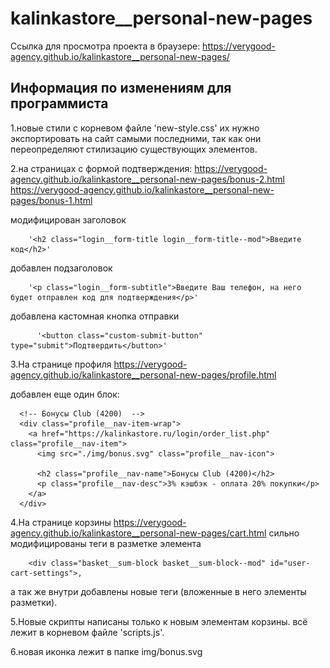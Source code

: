 # kalinkastore__personal-new-pages

Ссылка для просмотра проекта в браузере: https://verygood-agency.github.io/kalinkastore__personal-new-pages/

## Информация по изменениям для программиста

1.новые стили с корневом файле 'new-style.css' их нужно экспортировать на сайт самыми последними, так как они переопределяют стилизацию существующих элементов.

2.на страницах с формой подтверждения:
https://verygood-agency.github.io/kalinkastore__personal-new-pages/bonus-2.html
https://verygood-agency.github.io/kalinkastore__personal-new-pages/bonus-1.html

модифицирован заголовок

        '<h2 class="login__form-title login__form-title--mod">Введите код</h2>'

добавлен подзаголовок

        '<p class="login__form-subtitle">Введите Ваш телефон, на него будет отправлен код для подтверждения</p>'

добавлена кастомная кнопка отправки

          '<button class="custom-submit-button" type="submit">Подтвердить</button>'

3.На странице профиля https://verygood-agency.github.io/kalinkastore__personal-new-pages/profile.html

добавлен еще один блок:

      <!-- Бонусы Club (4200)  -->
      <div class="profile__nav-item-wrap">
        <a href="https://kalinkastore.ru/login/order_list.php" class="profile__nav-item">
          <img src="./img/bonus.svg" class="profile__nav-icon">

          <h2 class="profile__nav-name">Бонусы Club (4200)</h2>
          <p class="profile__nav-desc">3% кэшбэк - оплата 20% покупки</p>
        </a>
      </div>

4.На странице корзины https://verygood-agency.github.io/kalinkastore__personal-new-pages/cart.html сильно модифицированы теги в разметке элемента 

        <div class="basket__sum-block basket__sum-block--mod" id="user-cart-settings">,
        
а так же внутри добавлены новые теги (вложенные в него элементы разметки).

5.Новые скрипты написаны только к новым элементам корзины. всё лежит в корневом файле 'scripts.js'.

6.новая иконка лежит в папке img/bonus.svg
